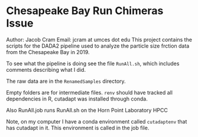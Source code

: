 # Chesapeake Bay Run Chimeras Issue
Author: Jacob Cram
Email: jcram at umces dot edu
This project contains the scripts for the DADA2 pipeline used to analyze the particle size frction data from the Chesapeake Bay in 2019.

To see what the pipeline is doing see the file `RunAll.sh`, which includes comments describing what I did.


The raw data are in the `RenamedSamples` directory.

Empty folders are for intermediate files. `renv` should have tracked all dependencies in R, cutadapt was installed through conda.


Also RunAll.job runs RunAll.sh on the Horn Point Laboratory HPCC

Note, on my computer I have a conda environment called `cutadaptenv` that
has cutadapt in it. This environment is called in the job file.

